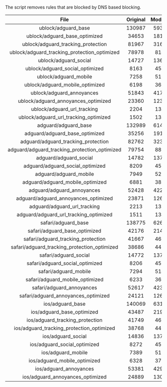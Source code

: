 The script removes rules that are blocked by DNS based blocking.


| File | Original | Modified |
|:----:|:-----:|:-----:|
| ublock/adguard_base | 130987 | 59352 |
| ublock/adguard_base_optimized | 34653 | 18145 |
| ublock/adguard_tracking_protection | 81967 | 31653 |
| ublock/adguard_tracking_protection_optimized | 78978 | 8141 |
| ublock/adguard_social | 14727 | 13659 |
| ublock/adguard_social_optimized | 8163 | 4540 |
| ublock/adguard_mobile | 7258 | 5106 |
| ublock/adguard_mobile_optimized | 6198 | 3650 |
| ublock/adguard_annoyances | 51843 | 41725 |
| ublock/adguard_annoyances_optimized | 23360 | 12340 |
| ublock/adguard_url_tracking | 2204 | 1344 |
| ublock/adguard_url_tracking_optimized | 1502 | 1341 |
| adguard/adguard_base | 132989 | 61410 |
| adguard/adguard_base_optimized | 35256 | 19182 |
| adguard/adguard_tracking_protection | 82762 | 32390 |
| adguard/adguard_tracking_protection_optimized | 79754 | 8862 |
| adguard/adguard_social | 14782 | 13719 |
| adguard/adguard_social_optimized | 8209 | 4586 |
| adguard/adguard_mobile | 7949 | 5289 |
| adguard/adguard_mobile_optimized | 6881 | 3826 |
| adguard/adguard_annoyances | 52428 | 42231 |
| adguard/adguard_annoyances_optimized | 23871 | 12617 |
| adguard/adguard_url_tracking | 2213 | 1352 |
| adguard/adguard_url_tracking_optimized | 1511 | 1349 |
| safari/adguard_base | 138775 | 62637 |
| safari/adguard_base_optimized | 42176 | 21453 |
| safari/adguard_tracking_protection | 41667 | 4619 |
| safari/adguard_tracking_protection_optimized | 38686 | 4469 |
| safari/adguard_social | 14772 | 13703 |
| safari/adguard_social_optimized | 8206 | 4573 |
| safari/adguard_mobile | 7294 | 5147 |
| safari/adguard_mobile_optimized | 6233 | 3685 |
| safari/adguard_annoyances | 52617 | 42337 |
| safari/adguard_annoyances_optimized | 24121 | 12699 |
| ios/adguard_base | 140069 | 63147 |
| ios/adguard_base_optimized | 43487 | 21960 |
| ios/adguard_tracking_protection | 41749 | 4627 |
| ios/adguard_tracking_protection_optimized | 38768 | 4477 |
| ios/adguard_social | 14836 | 13741 |
| ios/adguard_social_optimized | 8272 | 4593 |
| ios/adguard_mobile | 7389 | 5191 |
| ios/adguard_mobile_optimized | 6328 | 3726 |
| ios/adguard_annoyances | 53381 | 42993 |
| ios/adguard_annoyances_optimized | 24889 | 13020 |